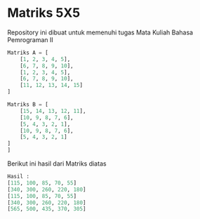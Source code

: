 # Matriks 5X5
Repository ini dibuat untuk memenuhi tugas Mata Kuliah Bahasa Pemrograman II 


```python
Matriks A = [
    [1, 2, 3, 4, 5],
    [6, 7, 8, 9, 10],
    [1, 2, 3, 4, 5],
    [6, 7, 8, 9, 10],
    [11, 12, 13, 14, 15]
]

Matriks B = [
    [15, 14, 13, 12, 11],
    [10, 9, 8, 7, 6],
    [5, 4, 3, 2, 1],
    [10, 9, 8, 7, 6],
    [5, 4, 3, 2, 1]
]
]
```
Berikut ini hasil dari Matriks diatas
```python
Hasil : 
[115, 100, 85, 70, 55]
[340, 300, 260, 220, 180]
[115, 100, 85, 70, 55]
[340, 300, 260, 220, 180]
[565, 500, 435, 370, 305]
```
